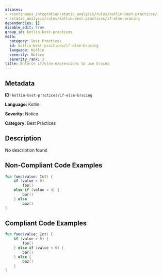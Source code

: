```yaml
---
aliases:
- /continuous_integration/static_analysis/rules/kotlin-best-practices/if-else-bracing
- /static_analysis/rules/kotlin-best-practices/if-else-bracing
dependencies: []
disable_edit: true
group_id: kotlin-best-practices
meta:
  category: Best Practices
  id: kotlin-best-practices/if-else-bracing
  language: Kotlin
  severity: Notice
  severity_rank: 3
title: Enforce if/else expressions to use braces
---
```

<!--  SOURCED FROM https://github.com/DataDog/datadog-static-analyzer-rule-docs -->


## Metadata
**ID:** `kotlin-best-practices/if-else-bracing`

**Language:** Kotlin

**Severity:** Notice

**Category:** Best Practices

## Description
No description found

## Non-Compliant Code Examples
```kotlin
fun func(value: Int) {
    if (value > 0)
        foo()
    else if (value < 0) {
        bar()
    } else
        baz()
}
```

## Compliant Code Examples
```kotlin
fun func(value: Int) {
    if (value > 0) {
        foo()
    } else if (value < 0) {
        bar()
    } else {
        baz()
    }
}
```
